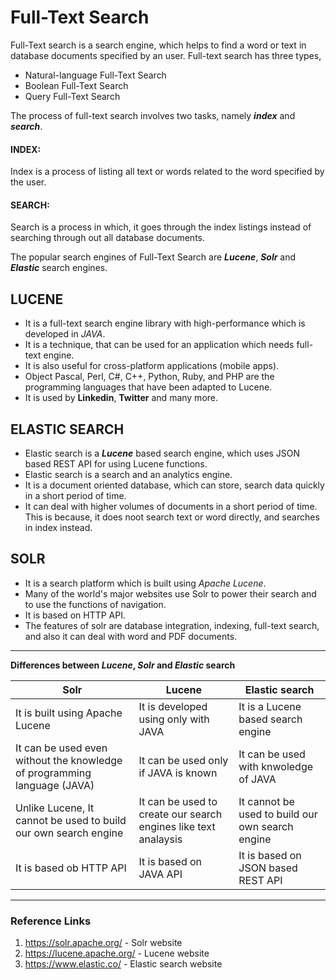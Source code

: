 # __Full-Text Search__

Full-Text search is a search engine, which helps to find a word or text in database documents specified by an user. Full-text search has three types,

* Natural-language Full-Text Search
* Boolean Full-Text Search
* Query Full-Text Search

The process of full-text search involves two tasks, namely **_index_** and **_search_**.

#### __INDEX:__

Index is a process of listing all text or words related to the word specified by the user.

#### __SEARCH:__

Search is a process in which, it goes through the index listings instead of searching through out all database documents.

The popular search engines of Full-Text Search are __*Lucene*__, __*Solr*__ and __*Elastic*__ search engines.

## __LUCENE__

* It is a full-text search engine library with high-performance which is developed in _JAVA_.
* It is a technique, that can be used for an application which needs full-text engine.
* It is also useful for cross-platform applications (mobile apps).
* Object Pascal, Perl, C#, C++, Python, Ruby, and PHP are the programming languages that have been adapted to Lucene.
* It is used by __Linkedin__, __Twitter__ and many more.

## __ELASTIC SEARCH__

* Elastic search is a __*Lucene*__ based search engine, which uses JSON based REST API for using Lucene functions.
* Elastic search is a search and an analytics engine.
* It is a document oriented database, which can store, search data quickly in a short period of time.
* It can deal with higher volumes of documents in a short period of time. This is because, it does noot search text or word directly, and searches in index instead.

## __SOLR__

* It is a search platform which is built using _Apache Lucene_.
* Many of the world's major websites use Solr to power their search and to use the functions of navigation.
* It is based on HTTP API.
* The features of solr are database integration, indexing, full-text search, and also it can deal with word and PDF documents.

----

__Differences between _Lucene_, _Solr_ and _Elastic_ search__

Solr | Lucene | Elastic search
---- | ------ | --------------
It is built using Apache Lucene | It is developed using only with JAVA | It is a Lucene based search engine
It can be used even without the knowledge of programming language (JAVA) |It can be used only if JAVA is known | It can be used with knwoledge of JAVA
Unlike Lucene, It cannot be used to build our own search engine | It can be used to create our search engines like text analaysis | It cannot be used to build our own search engine
It is based ob HTTP API | It is based on JAVA API | It is based on JSON based REST API
---
### __Reference  Links__

1. <https://solr.apache.org/> - Solr website
2. <https://lucene.apache.org/> - Lucene website
3. <https://www.elastic.co/> - Elastic search website
